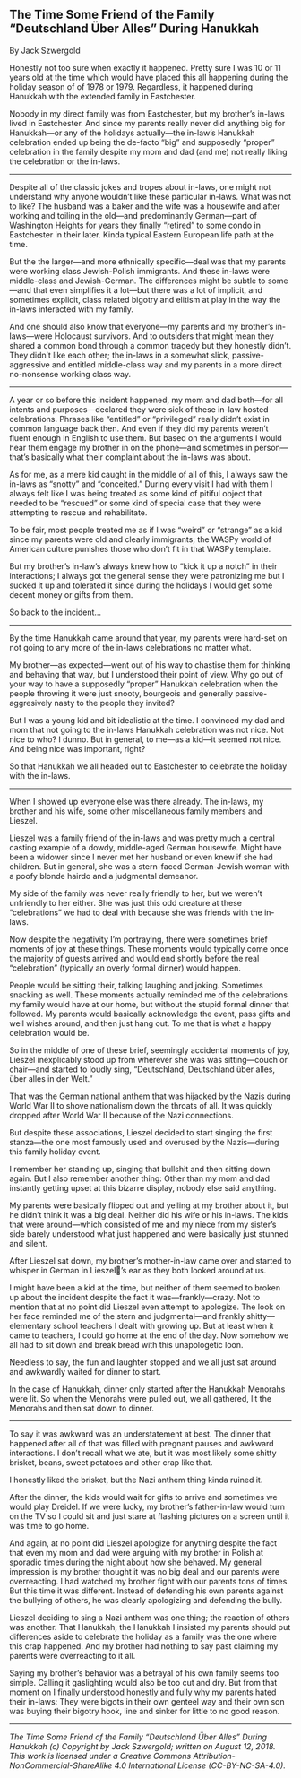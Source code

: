 ## The Time Some Friend of the Family “Deutschland Über Alles” During Hanukkah

By Jack Szwergold

Honestly not too sure when exactly it happened. Pretty sure I was 10 or 11 years old at the time which would have placed this all happening during the holiday season of of 1978 or 1979. Regardless, it happened during Hanukkah with the extended family in Eastchester.

Nobody in my direct family was from Eastchester, but my brother’s in-laws lived in Eastchester. And since my parents really never did anything big for Hanukkah—or any of the holidays actually—the in-law’s Hanukkah celebration ended up being the de-facto “big” and supposedly “proper” celebration in the family despite my mom and dad (and me) not really liking the celebration or the in-laws.

***

Despite all of the classic jokes and tropes about in-laws, one might not understand why anyone wouldn’t like these particular in-laws. What was not to like? The husband was a baker and the wife was a housewife and after working and toiling in the old—and predominantly German—part of Washington Heights for years they finally “retired” to some condo in Eastchester in their later. Kinda typical Eastern European life path at the time.

But the the larger—and more ethnically specific—deal was that my parents were working class Jewish-Polish immigrants. And these in-laws were middle-class and Jewish-German. The differences might be subtle to some—and that even simplifies it a lot—but there was a lot of implicit, and sometimes explicit, class related bigotry and elitism at play in the way the in-laws interacted with my family.

And one should also know that everyone—my parents and my brother’s in-laws—were Holocaust survivors. And to outsiders that might mean they shared a common bond through a common tragedy but they honestly didn’t. They didn’t like each other; the in-laws in a somewhat slick, passive-aggressive and entitled middle-class way and my parents in a more direct no-nonsense working class way.

***

A year or so before this incident happened, my mom and dad both—for all intents and purposes—declared they were sick of these in-law hosted celebrations. Phrases like “entitled” or “privileged” really didn’t exist in common language back then. And even if they did my parents weren’t fluent enough in English to use them. But based on the arguments I would hear them engage my brother in on the phone—and sometimes in person—that’s basically what their complaint about the in-laws was about.

As for me, as a mere kid caught in the middle of all of this, I always saw the in-laws as “snotty” and “conceited.” During every visit I had with them I always felt like I was being treated as some kind of pitiful object that needed to be “rescued” or some kind of special case that they were attempting to rescue and rehabilitate.

To be fair, most people treated me as if I was “weird” or “strange” as a kid since my parents were old and clearly immigrants; the WASPy world of American culture punishes those who don’t fit in that WASPy template.

But my brother’s in-law’s always knew how to “kick it up a notch” in their interactions; I always got the general sense they were patronizing me but I sucked it up and tolerated it since during the holidays I would get some decent money or gifts from them.

So back to the incident…

***

By the time Hanukkah came around that year, my parents were hard-set on not going to any more of the in-laws celebrations no matter what.

My brother—as expected—went out of his way to chastise them for thinking and behaving that way, but I understood their point of view. Why go out of your way to have a supposedly “proper” Hanukkah celebration when the people throwing it were just snooty, bourgeois and generally passive-aggresively nasty to the people they invited?

But I was a young kid and bit idealistic at the time. I convinced my dad and mom that not going to the in-laws Hanukkah celebration was not nice. Not nice to who? I dunno. But in general, to me—as a kid—it seemed not nice. And being nice was important, right?

So that Hanukkah we all headed out to Eastchester to celebrate the holiday with the in-laws.

***

When I showed up everyone else was there already. The in-laws, my brother and his wife, some other miscellaneous family members and Lieszel.

Lieszel was a family friend of the in-laws and was pretty much a central casting example of a dowdy, middle-aged German housewife. Might have been a widower since I never met her husband or even knew if she had children. But in general, she was a stern-faced German-Jewish woman with a poofy blonde hairdo and a judgmental demeanor.

My side of the family was never really friendly to her, but we weren’t unfriendly to her either. She was just this odd creature at these “celebrations” we had to deal with because she was friends with the in-laws.

Now despite the negativity I’m portraying, there were sometimes brief moments of joy at these things. These moments would typically come once the majority of guests arrived and would end shortly before the real “celebration” (typically an overly formal dinner) would happen.

People would be sitting their, talking laughing and joking. Sometimes snacking as well. These moments actually reminded me of the celebrations my family would have at our home, but without the stupid formal dinner that followed. My parents would basically acknowledge the event, pass gifts and well wishes around, and then just hang out. To me that is what a happy celebration would be.

So in the middle of one of these brief, seemingly accidental moments of joy, Lieszel inexplicably stood up from wherever she was was sitting—couch or chair—and started to loudly sing, “Deutschland, Deutschland über alles, über alles in der Welt.”

That was the German national anthem that was hijacked by the Nazis during World War II to shove nationalism down the throats of all. It was quickly dropped after World War II because of the Nazi connections.

But despite these associations, Lieszel decided to start singing the first stanza—the one most famously used and overused by the Nazis—during this family holiday event.

I remember her standing up, singing that bullshit and then sitting down again. But I also remember another thing: Other than my mom and dad instantly getting upset at this bizarre display, nobody else said anything.

My parents were basically flipped out and yelling at my brother about it, but he didn’t think it was a big deal. Neither did his wife or his in-laws. The kids that were around—which consisted of me and my niece from my sister’s side barely understood what just happened and were basically just stunned and silent.

After Lieszel sat down, my brother’s mother-in-law came over and started to whisper in German in Lieszel’s ear as they both looked around at us.

I might have been a kid at the time, but neither of them seemed to broken up about the incident despite the fact it was—frankly—crazy. Not to mention that at no point did Lieszel even attempt to apologize. The look on her face reminded me of the stern and judgmental—and frankly shitty—elementary school teachers I dealt with growing up. But at least when it came to teachers, I could go home at the end of the day. Now somehow we all had to sit down and break bread with this unapologetic loon.

Needless to say, the fun and laughter stopped and we all just sat around and awkwardly waited for dinner to start.

In the case of Hanukkah, dinner only started after the Hanukkah Menorahs were lit. So when the Menorahs were pulled out, we all gathered, lit the Menorahs and then sat down to dinner.

***

To say it was awkward was an understatement at best. The dinner that happened after all of that was filled with pregnant pauses and awkward interactions. I don’t recall what we ate, but it was most likely some shitty brisket, beans, sweet potatoes and other crap like that.

I honestly liked the brisket, but the Nazi anthem thing kinda ruined it.

After the dinner, the kids would wait for gifts to arrive and sometimes we would play Dreidel. If we were lucky, my brother’s father-in-law would turn on the TV so I could sit and just stare at flashing pictures on a screen until it was time to go home.

And again, at no point did Lieszel apologize for anything despite the fact that even my mom and dad were arguing with my brother in Polish at sporadic times during the night about how she behaved. My general impression is my brother thought it was no big deal and our parents were overreacting. I had watched my brother fight with our parents tons of times. But this time it was different. Instead of defending his own parents against the bullying of others, he was clearly apologizing and defending the bully.

Lieszel deciding to sing a Nazi anthem was one thing; the reaction of others was another. That Hanukkah, the Hanukkah I insisted my parents should put differences aside to celebrate the holiday as a family was the one where this crap happened. And my brother had nothing to say past claiming my parents were overreacting to it all.

Saying my brother’s behavior was a betrayal of his own family seems too simple. Calling it gaslighting would also be too cut and dry. But from that moment on I finally understood honestly and fully why my parents hated their in-laws: They were bigots in their own genteel way and their own son was buying their bigotry hook, line and sinker for little to no good reason.

***

*The Time Some Friend of the Family “Deutschland Über Alles” During Hanukkah (c) Copyright by Jack Szwergold; written on August 12, 2018. This work is licensed under a Creative Commons Attribution-NonCommercial-ShareAlike 4.0 International License (CC-BY-NC-SA-4.0).*